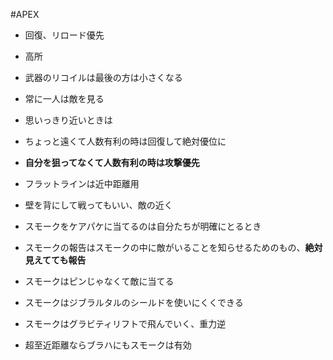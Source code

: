 #APEX

- 回復、リロード優先
- 高所

- 武器のリコイルは最後の方は小さくなる
- 常に一人は敵を見る

- 思いっきり近いときは
- ちょっと遠くて人数有利の時は回復して絶対優位に
- **自分を狙ってなくて人数有利の時は攻撃優先**
- フラットラインは近中距離用
- 壁を背にして戦ってもいい、敵の近く

- スモークをケアパケに当てるのは自分たちが明確にとるとき
- スモークの報告はスモークの中に敵がいることを知らせるためのもの、**絶対見えてても報告**
- スモークはピンじゃなくて敵に当てる
- スモークはジブラルタルのシールドを使いにくくできる
- スモークはグラビティリフトで飛んでいく、重力逆
- 超至近距離ならブラハにもスモークは有効













































































































































































